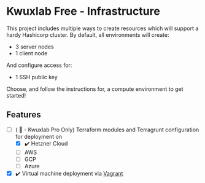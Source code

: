 # Kwuxlab Free - Infrastructure

This project includes multiple ways to create resources which will support a
hardy Hashicorp cluster. By default, all environments will create:

- 3 server nodes
- 1 client node

And configure access for:

- 1 SSH public key

Choose, and follow the instructions for, a compute environment to get started!

## Features

- [ ] ( :no_entry_sign: - Kwuxlab Pro Only) Terraform modules and Terragrunt configuration for
  deployment on
  - [x] :heavy_check_mark: Hetzner Cloud
  - [ ] AWS
  - [ ] GCP
  - [ ] Azure
- [x] :heavy_check_mark: Virtual machine deployment via [Vagrant](https://www.vagrantup.com/)
